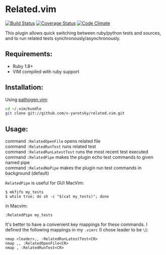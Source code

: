 Related.vim
===========

[![Build Status](https://secure.travis-ci.org/v-yarotsky/related.vim.png)](http://travis-ci.org/v-yarotsky/related.vim)
[![Coverage Status](https://coveralls.io/repos/v-yarotsky/related.vim/badge.png?branch=master)](https://coveralls.io/r/v-yarotsky/related.vim)
[![Code Climate](https://codeclimate.com/github/v-yarotsky/related.vim.png)](https://codeclimate.com/github/v-yarotsky/related.vim)

This plugin allows quick switching between ruby/python tests and sources, and to run related tests synchronously/asynchronously.

Requirements:
-------------

  * Ruby 1.8+
  * VIM compiled with ruby support

Installation:
-------------

Using [pathogen.vim](https://github.com/tpope/vim-pathogen):

```sh
cd ~/.vim/bundle
git clone git://github.com/v-yarotsky/related.vim.git
```

Usage:
------

command `:RelatedOpenFile` opens related file  
command `:RelatedRunTest` runs related test  
command `:RelatedRunLatestTest` runs the most recent test executed  
command `:RelatedPipe` makes the plugin echo test commands to given named pipe  
command `:RelatedNoPipe` makes the plugin run test commands in background (default)  

`RelatedPipe` is useful for GUI MacVim:

    $ mkfifo my_tests
    $ while true; do sh -c "$(cat my_tests)"; done

in Macvim:

    :RelatedPipe my_tests

It's better to have a convenient key mappings for these commands.
I defined the following mappings in my `.vimrc` (I chose leader to be `\`):

    nmap <leader>,, :RelatedRunLatestTest<CR>
    nmap ,, :RelatedOpenFile<CR>
    nmap , :RelatedRunTest<CR>

